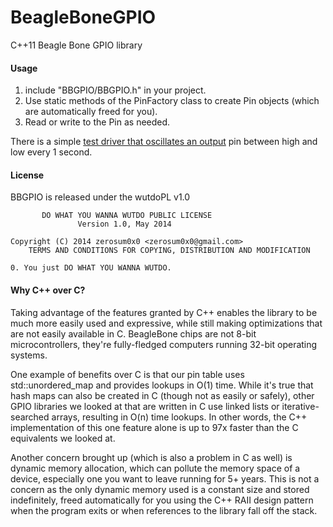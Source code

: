 BeagleBoneGPIO
==============

C++11 Beagle Bone GPIO library

#### Usage

1. include "BBGPIO/BBGPIO.h" in your project.  
2. Use static methods of the PinFactory class to create Pin objects (which are automatically freed for you).  
3. Read or write to the Pin as needed.

There is a simple [test driver that oscillates an output](https://github.com/zerosum0x0/BeagleBoneGPIO/blob/master/main.cpp) pin between high and low every 1 second.

#### License
BBGPIO is released under the wutdoPL v1.0

           DO WHAT YOU WANNA WUTDO PUBLIC LICENSE
                   Version 1.0, May 2014

    Copyright (C) 2014 zerosum0x0 <zerosum0x0@gmail.com>
        TERMS AND CONDITIONS FOR COPYING, DISTRIBUTION AND MODIFICATION

    0. You just DO WHAT YOU WANNA WUTDO.

#### Why C++ over C?
Taking advantage of the features granted by C++ enables the library to be much more easily used and expressive, while still making optimizations that are not easily available in C.  BeagleBone chips are not 8-bit microcontrollers, they're fully-fledged computers running 32-bit operating systems.  

One example of benefits over C is that our pin table uses std::unordered_map and provides lookups in O(1) time.  While it's true that hash maps can also be created in C (though not as easily or safely), other GPIO libraries we looked at that are written in C use linked lists or iterative-searched arrays, resulting in O(n) time lookups.  In other words, the C++ implementation of this one feature alone is up to 97x faster than the C equivalents we looked at.

Another concern brought up (which is also a problem in C as well) is dynamic memory allocation, which can pollute the memory space of a device, especially one you want to leave running for 5+ years.  This is not a concern as the only dynamic memory used is a constant size and stored indefinitely, freed automatically for you using the C++ RAII design pattern when the program exits or when references to the library fall off the stack. 
